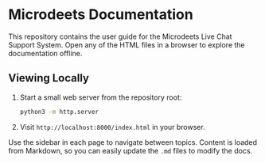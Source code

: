 # Microdeets Documentation

This repository contains the user guide for the Microdeets Live Chat Support System. Open any of the HTML files in a browser to explore the documentation offline.

## Viewing Locally

1. Start a small web server from the repository root:
   ```bash
   python3 -m http.server
   ```
2. Visit `http://localhost:8000/index.html` in your browser.

Use the sidebar in each page to navigate between topics. Content is loaded from Markdown, so you can easily update the `.md` files to modify the docs.
